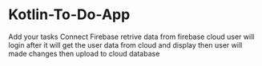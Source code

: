 # Kotlin-To-Do-App
Add your tasks
 Connect Firebase retrive data from firebase cloud
 user will login after it will get the user data from cloud  and display
 then user will made changes then upload to cloud database
